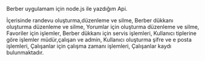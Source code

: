 Berber uygulamam için node.js ile yazdığım Api.

İçerisinde randevu oluşturma,düzenleme ve silme,
Berber dükkanı oluşturma düzenleme ve silme,
Yorumlar için oluşturma düzenleme ve silme,
Favoriler için işlemler,
Berber dükkanı için servis işlemleri,
Kullanıcı tiplerine göre işlemler müdür,çalışan ve admin,
Kullanıcı oluşturma şifre ve e posta işlemleri,
Çalışanlar için çalışma zamanı işlemleri,
Çalışanlar kaydı bulunmaktadır.
